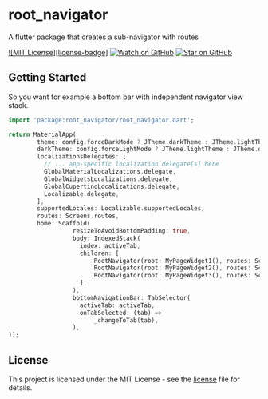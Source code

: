# root_navigator

A flutter package that creates a sub-navigator with routes

[![MIT License][license-badge]][LICENSE]
[![Watch on GitHub][github-watch-badge]][github-watch]
[![Star on GitHub][github-star-badge]][github-star]

## Getting Started

So you want for example a bottom bar with independent navigator view stack.

```dart
import 'package:root_navigator/root_navigator.dart';

return MaterialApp(
        theme: config.forceDarkMode ? JTheme.darkTheme : JTheme.lightTheme,
        darkTheme: config.forceLightMode ? JTheme.lightTheme : JTheme.darkTheme,
        localizationsDelegates: [
          // ... app-specific localization delegate[s] here
          GlobalMaterialLocalizations.delegate,
          GlobalWidgetsLocalizations.delegate,
          GlobalCupertinoLocalizations.delegate,
          Localizable.delegate,
        ],
        supportedLocales: Localizable.supportedLocales,
        routes: Screens.routes,
        home: Scaffold(
                  resizeToAvoidBottomPadding: true,
                  body: IndexedStack(
                    index: activeTab,
                    children: [
                        RootNavigator(root: MyPageWidget1(), routes: Screens.routes),
                        RootNavigator(root: MyPageWidget2(), routes: Screens.routes),
                        RootNavigator(root: MyPageWidget3(), routes: Screens.routes),
                    ],
                  ),
                  bottomNavigationBar: TabSelector(
                    activeTab: activeTab,
                    onTabSelected: (tab) =>
                        _changeToTab(tab),
                  ),
));
```
## License

This project is licensed under the MIT License - see the 
[license] file for details.

[license]: https://github.com/Gerrel/root_navigator/blob/master/LICENSE.md
[github-watch-badge]: https://img.shields.io/github/watchers/Gerrel/root_navigator.svg?style=social
[github-watch]: https://github.com/Gerrel/root_navigator/watchers
[github-star-badge]: https://img.shields.io/github/stars/Gerrel/root_navigator.svg?style=social
[github-star]: https://github.com/Gerrel/root_navigator/stargazers
[releases]: https://github.com/Gerrel/root_navigator/releases